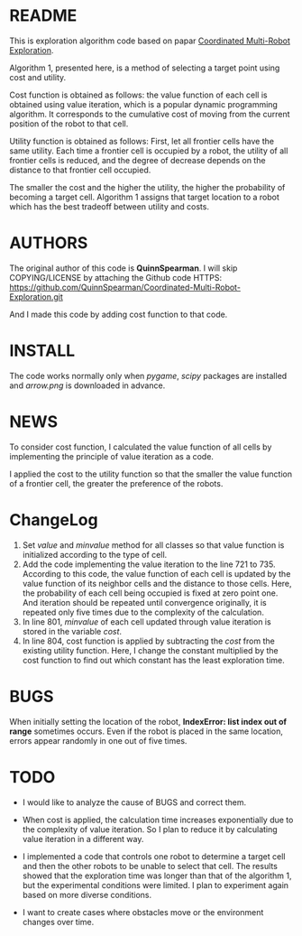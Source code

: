 # README
This is exploration algorithm code based on papar [Coordinated Multi-Robot Exploration](http://www2.informatik.uni-freiburg.de/~stachnis/pdf/burgard05tro.pdf).

Algorithm 1, presented here, is a method of selecting a target point using cost and utility.

Cost function is obtained as follows: the value function of each cell is obtained using value iteration, which is a popular dynamic programming algorithm. It corresponds to the cumulative cost of moving from the current position of the robot to that cell.

Utility function is obtained as follows: First, let all frontier cells have the same utility. Each time a frontier cell is occupied by a robot, the utility of all frontier cells is reduced, and the degree of decrease depends on the distance to that frontier cell occupied.

The smaller the cost and the higher the utility, the higher the probability of becoming a target cell. Algorithm 1 assigns that target location to a robot which has the best tradeoff between utility and costs.

# AUTHORS
The original author of this code is **QuinnSpearman**. I will skip COPYING/LICENSE by attaching the Github code HTTPS: https://github.com/QuinnSpearman/Coordinated-Multi-Robot-Exploration.git

And I made this code by adding cost function to that code.

# INSTALL
The code works normally only when *pygame*, *scipy* packages are installed and *arrow.png* is downloaded in advance.

# NEWS
To consider cost function, I calculated the value function of all cells by implementing the principle of value iteration as a code. 

I applied the cost to the utility function so that the smaller the value function of a frontier cell, the greater the preference of the robots.

# ChangeLog
1. Set *value* and *minvalue* method for all classes so that value function is initialized according to the type of cell.
2. Add the code implementing the value iteration to the line 721 to 735. According to this code, the value function of each cell is updated by the value function of its neighbor cells and the distance to those cells. Here, the probability of each cell being occupied is fixed at zero point one. And iteration should be repeated until convergence originally, it is repeated only five times due to the complexity of the calculation.
3. In line 801, *minvalue* of each cell updated through value iteration is stored in the variable *cost*.
4. In line 804, cost function is applied by subtracting the *cost* from the existing utility function. Here, I change the constant multiplied by the cost function to find out which constant has the least exploration time.

# BUGS
When initially setting the location of the robot, **IndexError: list index out of range** sometimes occurs. Even if the robot is placed in the same location, errors appear randomly in one out of five times.

# TODO
- I would like to analyze the cause of BUGS and correct them.
- When cost is applied, the calculation time increases exponentially due to the complexity of value iteration. So I plan to reduce it by calculating value iteration in a different way.
- I implemented a code that controls one robot to determine a target cell and then the other robots to be unable to select that cell. The results showed that the exploration time was longer than that of the algorithm 1, but the experimental conditions were limited. I plan to experiment again based on more diverse conditions.

- I want to create cases where obstacles move or the environment changes over time.

